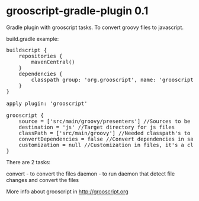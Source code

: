 grooscript-gradle-plugin 0.1
============================

Gradle plugin with grooscript tasks. To convert groovy files to javascript.

build.gradle example:

<pre>
buildscript {
    repositories {
        mavenCentral()
    }
    dependencies {
        classpath group: 'org.grooscript', name: 'grooscript-gradle-plugin', version: '0.1'
    }
}

apply plugin: 'grooscript'

grooscript {
    source = ['src/main/groovy/presenters'] //Sources to be converted
    destination = 'js' //Target directory for js files
    classPath = ['src/main/groovy'] //Needed classpath's to compile source files
    convertDependencies = false //Convert dependencies in same file, by default is false
    customization = null //Customization in files, it's a closure, as for example { -> ast(groovy.transform.TypeChecked) }
}
</pre>

There are 2 tasks:

convert - to convert the files
daemon - to run daemon that detect file changes and convert the files

More info about grooscript in http://grooscript.org
